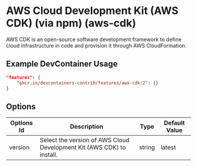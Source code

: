 
# AWS Cloud Development Kit (AWS CDK) (via npm) (aws-cdk)

AWS CDK is an open-source software development framework to define cloud infrastructure in code and provision it through AWS CloudFormation.

## Example DevContainer Usage

```json
"features": {
    "ghcr.io/devcontainers-contrib/features/aws-cdk:2": {}
}
```

## Options

| Options Id | Description | Type | Default Value |
|-----|-----|-----|-----|
| version | Select the version of AWS Cloud Development Kit (AWS CDK) to install. | string | latest |


